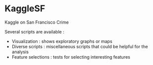 # KaggleSF
Kaggle on San Francisco Crime

Several scripts are available :
- Visualization : shows exploratory graphs or maps
- Diverse scripts : miscellaneous scripts that could be helpful for the analysis 
- Feature selections : tests for selecting interesting features
